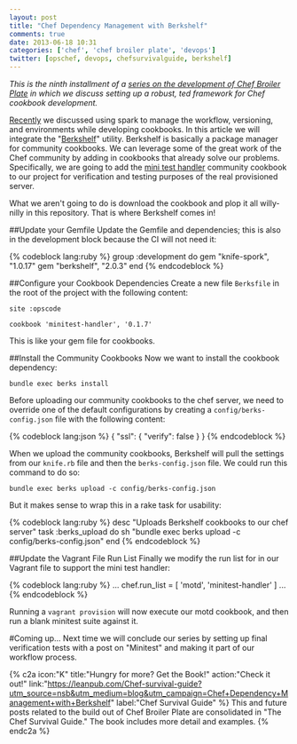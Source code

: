 ```yaml
---
layout: post
title: "Chef Dependency Management with Berkshelf"
comments: true
date: 2013-06-18 10:31
categories: ['chef', 'chef broiler plate', 'devops']
twitter: [opschef, devops, chefsurvivalguide, berkshelf]
---
```


*This is the ninth installment of a [series on the development of Chef Broiler Plate](http://neverstopbuilding.net/blog/categories/chef-broiler-plate/) in which we discuss setting up a robust, ted framework for Chef cookbook development.*

[Recently](http://neverstopbuilding.net/spork/) we discussed using spark to manage the workflow, versioning, and environments while developing cookbooks. In this article we will integrate the "[Berkshelf](http://berkshelf.com/)" utility. Berkshelf is basically a package manager for community cookbooks. We can leverage some of the great work of the Chef community by adding in cookbooks that already solve our problems. Specifically, we are going to add the [mini test handler](https://github.com/btm/minitest-handler-cookbook) community cookbook to our project for verification and testing purposes of the real provisioned server.

What we aren't going to do is download the cookbook and plop it all willy-nilly in this repository. That is where Berkshelf comes in!

##Update your Gemfile
Update the Gemfile and dependencies; this is also in the development block because the CI will not need it: 

{% codeblock lang:ruby %}
group :development do
  gem "knife-spork", "1.0.17"
  gem "berkshelf", "2.0.3"
end
{% endcodeblock %}

##Configure your Cookbook Dependencies
Create a new file `Berksfile` in the root of the project with the following content:

    site :opscode

    cookbook 'minitest-handler', '0.1.7'

This is like your gem file for cookbooks.

##Install the Community Cookbooks
Now we want to install the cookbook dependency:

    bundle exec berks install

Before uploading our community cookbooks to the chef server, we need to override one of the default configurations by creating a `config/berks-config.json` file with the following content:

{% codeblock lang:json %}
{
  "ssl": {
    "verify": false
  }
}
{% endcodeblock %}

When we upload the community cookbooks, Berkshelf will pull the settings from our `knife.rb` file and then the `berks-config.json` file. We could run this command to do so:

    bundle exec berks upload -c config/berks-config.json

But it makes sense to wrap this in a rake task for usability:

{% codeblock lang:ruby %}
desc "Uploads Berkshelf cookbooks to our chef server"
task :berks_upload do
  sh "bundle exec berks upload -c config/berks-config.json"
end
{% endcodeblock %}

##Update the Vagrant File Run List
Finally we modify the run list for in our Vagrant file to support the mini test handler:

{% codeblock lang:ruby %}
...
chef.run_list = [
    'motd',
    'minitest-handler'
]
...
{% endcodeblock %}

Running a `vagrant provision` will now execute our motd cookbook, and then run a blank minitest suite against it.

#Coming up…
Next time we will conclude our series by setting up final verification tests with a post on "Minitest" and making it part of our workflow process.

{% c2a icon:"K" title:"Hungry for more? Get the Book!" action:"Check it out!" link:"https://leanpub.com/Chef-survival-guide?utm_source=nsb&utm_medium=blog&utm_campaign=Chef+Dependency+Management+with+Berkshelf" label:"Chef Survival Guide" %}
This and future posts related to the build out of Chef Broiler Plate are  consolidated in "The Chef Survival Guide." The book includes more detail and examples.
{% endc2a %}
